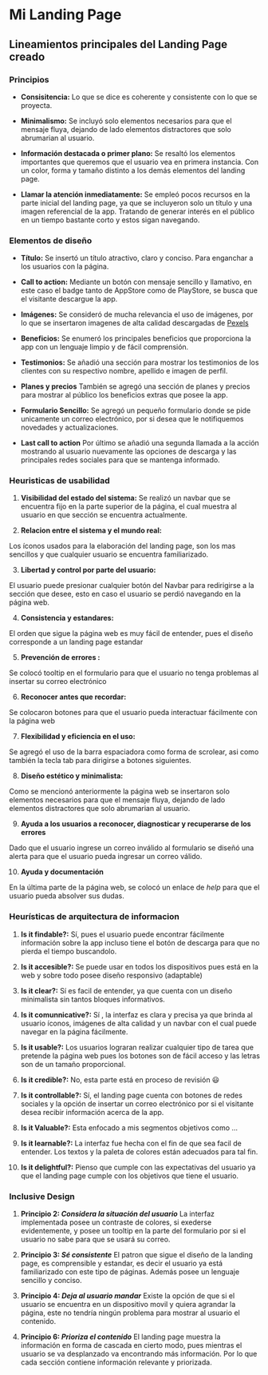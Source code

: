 # Mi Landing Page

## Lineamientos principales del Landing Page creado

### Principios

- **Consisitencia:** Lo que se dice es coherente y consistente con lo que se proyecta.

- **Minimalismo:** Se incluyó solo elementos necesarios para que el mensaje fluya, dejando de lado elementos distractores que solo abrumarian al usuario.

- **Información destacada o primer plano:** Se resaltó los elementos importantes que queremos que el usuario vea en primera instancia. Con un color, forma y tamaño distinto a los demás elementos del landing page.

- **Llamar la atención inmediatamente:** Se empleó pocos recursos en la parte inicial del landing page, ya que se incluyeron solo un título y una imagen referencial de la app. Tratando de generar interés en el público en un tiempo bastante corto y estos sigan navegando.

### Elementos de diseño

- **Título:** Se insertó un título atractivo, claro y conciso. Para enganchar a los usuarios con la página.

- **Call to action:** Mediante un botón con mensaje sencillo y llamativo, en este caso el badge tanto de AppStore como de PlayStore, se busca que el visitante descargue la app.

- **Imágenes:** Se consideró de mucha relevancia el uso de imágenes, por lo que se insertaron imagenes de alta calidad descargadas de [Pexels](pexels.com)

- **Beneficios:** Se enumeró los principales beneficios que proporciona la app con un lenguaje limpio y de fácil comprensión.

- **Testimonios:** Se añadió una sección para mostrar los testimonios de los clientes con su respectivo nombre, apellido e imagen de perfil.

- **Planes y precios**  También se agregó una sección de planes y precios para mostrar al público los beneficios extras que posee la app.

- **Formulario Sencillo:** Se agregó un pequeño formulario donde se pide unicamente un correo electrónico, por si desea que le notifiquemos novedades y actualizaciones.

- **Last call to action** Por último se añadió una segunda llamada a la acción mostrando al usuario nuevamente las opciones de descarga y las principales redes sociales para que se mantenga informado.

### Heuristicas de usabilidad

1. **Visibilidad del estado del sistema:**
Se realizó un navbar que se encuentra fijo en la parte superior de la página, el cual muestra al usuario en que sección se encuentra actualmente.

2. **Relacion entre el sistema y el mundo real:**

Los íconos usados para la elaboración del landing page, son los mas sencillos y que cualquier usuario se encuentra familiarizado.

3. **Libertad y control por parte del usuario:**

El usuario puede presionar cualquier botón del Navbar para redirigirse a la sección que desee, esto en caso el usuario se perdió navegando en la página web.

4. **Consistencia y estandares:**

El orden que sigue la página web es muy fácil de entender, pues el diseño corresponde a un landing page estandar

5. **Prevención de errores :**

Se colocó tooltip en el formulario para que el usuario no tenga problemas al insertar su correo electrónico

6. **Reconocer antes que recordar:**

Se colocaron botones para que el usuario pueda interactuar fácilmente con la página web

7. **Flexibilidad y eficiencia en el uso:**

Se agregó el uso de la barra espaciadora como forma de scrolear, asi como también la tecla tab para dirigirse a botones siguientes.

8. **Diseño estético y minimalista:**

Como se mencionó anteriormente la página web se insertaron solo elementos necesarios para que el mensaje fluya, dejando de lado elementos distractores que solo abrumarian al usuario.

9. **Ayuda a los usuarios a reconocer, diagnosticar y recuperarse de los errores**

Dado que el usuario ingrese un correo inválido al formulario se diseñó una alerta para que el usuario pueda ingresar un correo válido.

10. **Ayuda y documentación**

En la última parte de la página web, se colocó un enlace de *help* para que el usuario pueda absolver sus dudas.

### Heurísticas de arquitectura de informacion

1. **Is it findable?:** Sí, pues el usuario puede encontrar fácilmente información sobre la app incluso tiene el botón de descarga para que no pierda el tiempo buscandolo.

2. **Is it accesible?:** Se puede usar en todos los dispositivos pues está en la web y sobre todo posee diseño responsivo (adaptable)

3. **Is it clear?:** Sí es facil de entender, ya que cuenta con un diseño minimalista sin tantos bloques informativos.

4. **Is it comunnicative?:** Sí , la interfaz es clara y precisa ya que brinda al usuario íconos, imágenes de alta calidad y un navbar con el cual puede navegar en la página fácilmente.

5. **Is it usable?:** Los usuarios lograran realizar cualquier tipo de tarea que pretende la página web pues los botones son de fácil acceso y las letras son de un tamaño proporcional.

6. **Is it credible?:** No, esta parte está en proceso de revisión :smiley:

7. **Is it controllable?:** Sí, el landing page cuenta con botones de redes sociales y la opción de insertar un correo electrónico por si el visitante desea recibir información acerca de la app.

8. **Is it Valuable?:** Esta enfocado a mis segmentos objetivos como ...

9. **Is it learnable?:** La interfaz fue hecha con el fin de que sea facil de entender. Los textos y la paleta de colores están adecuados para tal fin.

10. **Is it delightful?:** Pienso que cumple con las expectativas del usuario ya que el landing page cumple con los objetivos que tiene el usuario.

### Inclusive Design

1. **Principio 2: *Considera la situación del usuario*** La interfaz implementada posee un contraste de colores, si exederse evidentemente, y posee un tooltip en la parte del formulario por si el usuario no sabe para que se usará su correo.

2. **Principio 3: *Sé consistente*** El patron que sigue el diseño de la landing page, es comprensible y estandar, es decir el usuario ya está familiarizado con este tipo de páginas. Además posee un lenguaje sencillo y conciso.

3. **Principio 4: *Deja al usuario mandar*** Existe la opción de que si el usuario se encuentra en un dispositivo movil y quiera agrandar la página, este no tendría ningún problema para mostrar al usuario el contenido.

4. **Principio 6: *Prioriza el contenido*** El landing page muestra la información en forma de cascada en cierto modo, pues mientras el usuario se va desplanzado va encontrando más información. Por lo que cada sección contiene información relevante y priorizada.
